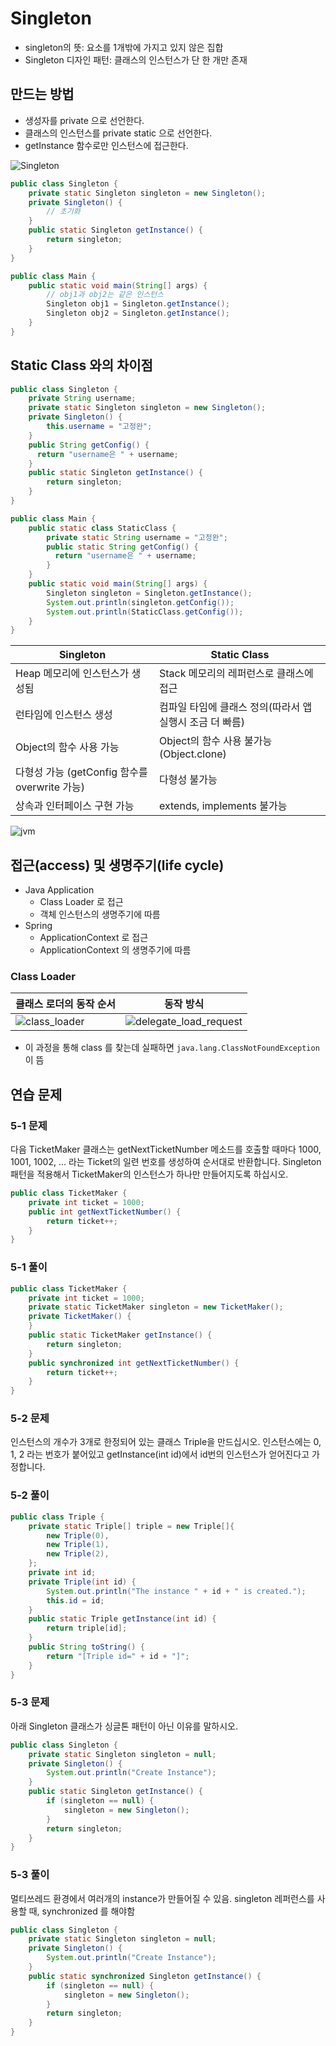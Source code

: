 # Singleton

- singleton의 뜻: 요소를 1개밖에 가지고 있지 않은 집합
- Singleton 디자인 패턴: 클래스의 인스턴스가 단 한 개만 존재

## 만드는 방법

- 생성자를 private 으로 선언한다.
- 클래스의 인스턴스를 private static 으로 선언한다.
- getInstance 함수로만 인스턴스에 접근한다.

![Singleton](./img/singleton.png)

```java
public class Singleton {
    private static Singleton singleton = new Singleton();
    private Singleton() {
        // 초기화
    }
    public static Singleton getInstance() {
        return singleton;
    }
}
```

```java
public class Main {
    public static void main(String[] args) {
        // obj1과 obj2는 같은 인스턴스
        Singleton obj1 = Singleton.getInstance();
        Singleton obj2 = Singleton.getInstance();
    }
}
```

## Static Class 와의 차이점

```java
public class Singleton {
    private String username;
    private static Singleton singleton = new Singleton();
    private Singleton() {
        this.username = "고정완";
    }
    public String getConfig() {
      return "username은 " + username;
    }
    public static Singleton getInstance() {
        return singleton;
    }
}
```

```java
public class Main {
    public static class StaticClass {
        private static String username = "고정완";
        public static String getConfig() {
          return "username은 " + username;
        }
    }
    public static void main(String[] args) {
        Singleton singleton = Singleton.getInstance();
        System.out.println(singleton.getConfig());
        System.out.println(StaticClass.getConfig());
    }
}
```

| Singleton                                     | Static Class                                             |
| --------------------------------------------- | -------------------------------------------------------- |
| Heap 메모리에 인스턴스가 생성됨               | Stack 메모리의 레퍼런스로 클래스에 접근                  |
| 런타임에 인스턴스 생성                        | 컴파일 타임에 클래스 정의(따라서 앱 실행시 조금 더 빠름) |
| Object의 함수 사용 가능                       | Object의 함수 사용 불가능(Object.clone)                  |
| 다형성 가능 (getConfig 함수를 overwrite 가능) | 다형성 불가능                                            |
| 상속과 인터페이스 구현 가능                   | extends, implements 불가능                               |

![jvm](./img/jvm.png)

## 접근(access) 및 생명주기(life cycle)

- Java Application
  - Class Loader 로 접근
  - 객체 인스턴스의 생명주기에 따름
- Spring
  - ApplicationContext 로 접근
  - ApplicationContext 의 생명주기에 따름

### Class Loader

| 클래스 로더의 동작 순서                 | 동작 방식                                                 |
| --------------------------------------- | --------------------------------------------------------- |
| ![class_loader](./img/class_loader.png) | ![delegate_load_request](./img/delegate_load_request.png) |

- 이 과정을 통해 class 를 찾는데 실패하면 `java.lang.ClassNotFoundException` 이 뜸

## 연습 문제

### 5-1 문제

다음 TicketMaker 클래스는 getNextTicketNumber 메소드를 호출할 때마다 1000, 1001, 1002, ... 라는 Ticket의 일련 번호를 생성하여 순서대로 반환합니다. Singleton 패턴을 적용해서 TicketMaker의 인스턴스가 하나만 만들어지도록 하십시오.

```java
public class TicketMaker {
    private int ticket = 1000;
    public int getNextTicketNumber() {
        return ticket++;
    }
}
```

### 5-1 풀이

```java
public class TicketMaker {
    private int ticket = 1000;
    private static TicketMaker singleton = new TicketMaker();
    private TicketMaker() {
    }
    public static TicketMaker getInstance() {
        return singleton;
    }
    public synchronized int getNextTicketNumber() {
        return ticket++;
    }
}
```

### 5-2 문제

인스턴스의 개수가 3개로 한정되어 있는 클래스 Triple을 만드십시오. 인스턴스에는 0, 1, 2 라는 번호가 붙어있고 getInstance(int id)에서 id번의 인스턴스가 얻어진다고 가정합니다.

### 5-2 풀이

```java
public class Triple {
    private static Triple[] triple = new Triple[]{
        new Triple(0),
        new Triple(1),
        new Triple(2),
    };
    private int id;
    private Triple(int id) {
        System.out.println("The instance " + id + " is created.");
        this.id = id;
    }
    public static Triple getInstance(int id) {
        return triple[id];
    }
    public String toString() {
        return "[Triple id=" + id + "]";
    }
}
```

### 5-3 문제

아래 Singleton 클래스가 싱글톤 패턴이 아닌 이유를 말하시오.

```java
public class Singleton {
    private static Singleton singleton = null;
    private Singleton() {
        System.out.println("Create Instance");
    }
    public static Singleton getInstance() {
        if (singleton == null) {
            singleton = new Singleton();
        }
        return singleton;
    }
}
```

### 5-3 풀이

멀티쓰레드 환경에서 여러개의 instance가 만들어질 수 있음. singleton 레퍼런스를 사용할 때, synchronized 를 해야함

```java
public class Singleton {
    private static Singleton singleton = null;
    private Singleton() {
        System.out.println("Create Instance");
    }
    public static synchronized Singleton getInstance() {
        if (singleton == null) {
            singleton = new Singleton();
        }
        return singleton;
    }
}
```

